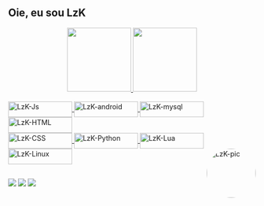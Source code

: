 ## Oie, eu sou LzK
<div align="center">
  <a href="https://github.com/001zk">
  <img height="130em" src="https://github-readme-stats.vercel.app/api?username=001zk&show_icons=true&theme=synthwave&include_all_commits=true&count_private=true"/>
  <img height="130em" src="https://github-readme-stats.vercel.app/api/top-langs/?username=001zk&layout=compact&langs_count=7&theme=synthwave"/>
</div>
<div style="display: inline_block"><br>
  

  <img align="center" alt="LzK-Js" height="32" width="130" src="https://img.shields.io/badge/JavaScript-323330?style=for-the-badge&logo=javascript&logoColor=F7DF1E">
  <img align="center" alt="LzK-android" height="32" width="130" src="https://img.shields.io/badge/Android-3DDC84?style=for-the-badge&logo=android&logoColor=white">
  <img align="center" alt="LzK-mysql" height="32" width="130" src="https://img.shields.io/badge/MySQL-005C84?style=for-the-badge&logo=mysql&logoColor=white">
  <img align="center" alt="LzK-HTML" height="32" width="130" src="https://img.shields.io/badge/HTML5-E34F26?style=for-the-badge&logo=html5&logoColor=white">
  <div/>
  <img align="center" alt="LzK-CSS" height="32" width="130" src="https://img.shields.io/badge/CSS3-1572B6?style=for-the-badge&logo=css3&logoColor=white">
  <img align="center" alt="LzK-Python" height="32" width="130" src="https://img.shields.io/badge/Python-FFD43B?style=for-the-badge&logo=python&logoColor=blue">
  <img align="center" alt="LzK-Lua" height="32" width="130" src="https://img.shields.io/badge/Lua-FFFFFF?style=for-the-badge&logo=Lua&logoColor=blue">
  <img align="center" alt="LzK-Linux" height="32" width="130" src="https://img.shields.io/badge/Linux-FCC624?style=for-the-badge&logo=linux&logoColor=black">
  
 <img align="right" alt="LzK-pic" height="100" style="border-radius:50px;" src="https://cdn.discordapp.com/attachments/854597857390231574/957490480583704616/e2bdc49223e075dd7ddf810756b119ad.jpg">
  </div>
  
  ##
 
<div> 
  <a href="https://instagram.com/lzk001?utm_medium=copy_link/" target="_blank"><img src="https://img.shields.io/badge/-Instagram-%23E4405F?style=for-the-badge&logo=instagram&logoColor=white" target="_blank"></a>
 <a href="https://discord.gg/T9nNYbS32E" target="_blank"><img src="https://img.shields.io/badge/Discord-7289DA?style=for-the-badge&logo=discord&logoColor=white" target="_blank"></a> 
  <a href = "mailto:Luizgustavobarros32@gmail.com"><img src="https://img.shields.io/badge/-Gmail-%23333?style=for-the-badge&logo=gmail&logoColor=white" target="_blank"></a>

 
 
  
  
</div>
